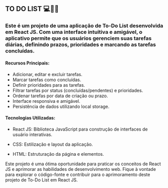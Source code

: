 ## TO DO LIST 💻📃📌

### Este é um projeto de uma aplicação de To-Do List desenvolvida em React JS. Com uma interface intuitiva e amigável, o aplicativo permite que os usuários gerenciem suas tarefas diárias, definindo prazos, prioridades e marcando as tarefas concluídas.

#### Recursos Principais:

- Adicionar, editar e excluir tarefas.
- Marcar tarefas como concluídas.
- Definir prioridades para as tarefas.
- Filtrar tarefas por status (concluídas/pendentes) e prioridades.
- Ordenar tarefas por data de criação ou prazo.
- Interface responsiva e amigável.
- Persistência de dados utilizando local storage.

#### Tecnologias Utilizadas:

- React JS: Biblioteca JavaScript para construção de interfaces de usuário interativas.

- CSS: Estilização e layout da aplicação.

- HTML: Estruturação da página e elementos.

Este projeto é uma ótima oportunidade para praticar os conceitos de React JS e aprimorar as habilidades de desenvolvimento web. Fique à vontade para explorar o código-fonte e contribuir para o aprimoramento deste projeto de To-Do List em React JS.